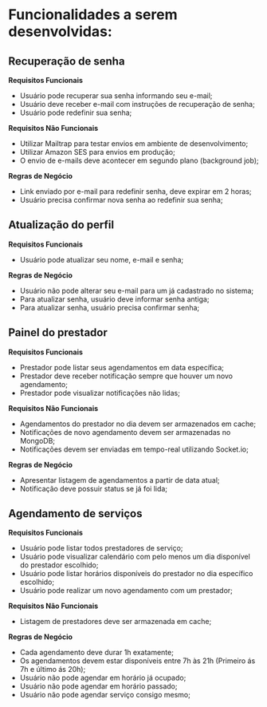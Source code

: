 # Funcionalidades a serem desenvolvidas:

## Recuperação de senha

**Requisitos Funcionais**

* Usuário pode recuperar sua senha informando seu e-mail;
* Usuário deve receber e-mail com instruções de recuperação de senha;
* Usuário pode redefinir sua senha;

**Requisitos Não Funcionais**

* Utilizar Mailtrap para testar envios em ambiente de desenvolvimento;
* Utilizar Amazon SES para envios em produção;
* O envio de e-mails deve acontecer em segundo plano (background job);

**Regras de Negócio**

* Link enviado por e-mail para redefinir senha, deve expirar em 2 horas;
* Usuário precisa confirmar nova senha ao redefinir sua senha;

## Atualização do perfil

**Requisitos Funcionais**

* Usuário pode atualizar seu nome, e-mail e senha;

**Regras de Negócio**

* Usuário não pode alterar seu e-mail para um já cadastrado no sistema;
* Para atualizar senha, usuário deve informar senha antiga;
* Para atualizar senha, usuário precisa confirmar senha;

## Painel do prestador

**Requisitos Funcionais**

* Prestador pode listar seus agendamentos em data específica;
* Prestador deve receber notificação sempre que houver um novo agendamento;
* Prestador pode visualizar notificações não lidas;

**Requisitos Não Funcionais**

* Agendamentos do prestador no dia devem ser armazenados em cache;
* Notificações de novo agendamento devem ser armazenadas no MongoDB;
* Notificações devem ser enviadas em tempo-real utilizando Socket.io;

**Regras de Negócio**

* Apresentar listagem de agendamentos a partir de data atual;
* Notificação deve possuir status se já foi lida;

## Agendamento de serviços

**Requisitos Funcionais**

* Usuário pode listar todos prestadores de serviço;
* Usuário pode visualizar calendário com pelo menos um dia disponível do prestador escolhido;
* Usuário pode listar horários disponíveis do prestador no dia específico escolhido;
* Usuário pode realizar um novo agendamento com um prestador;

**Requisitos Não Funcionais**

* Listagem de prestadores deve ser armazenada em cache;

**Regras de Negócio**

* Cada agendamento deve durar 1h exatamente;
* Os agendamentos devem estar disponíveis entre 7h às 21h (Primeiro ás 7h e último ás 20h);
* Usuário não pode agendar em horário já ocupado;
* Usuário não pode agendar em horário passado;
* Usuário não pode agendar serviço consigo mesmo;
